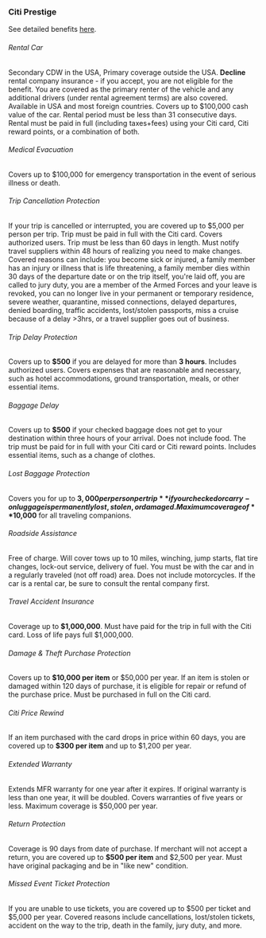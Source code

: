 ### Citi Prestige

See detailed benefits [here](http://cl.ly/aCEV "Citi Prestige Benefits Guide").

###### Rental Car

Secondary CDW in the USA, Primary coverage outside the USA. **Decline** rental company insurance - if you accept, you are not eligible for the benefit. You are covered as the primary renter of the vehicle and any additional drivers (under rental agreement terms) are also covered. Available in USA and most foreign countries. Covers up to $100,000 cash value of the car. Rental period must be less than 31 consecutive days. Rental must be paid in full (including taxes+fees) using your Citi card, Citi reward points, or a combination of both.

###### Medical Evacuation

Covers up to $100,000 for emergency transportation in the event of serious illness or death. 

###### Trip Cancellation Protection 

If your trip is cancelled or interrupted, you are covered up to $5,000 per person per trip. Trip must be paid in full with the Citi card. Covers authorized users. Trip must be less than 60 days in length. Must notify travel suppliers within 48 hours of realizing you need to make changes. Covered reasons can include: you become sick or injured, a family member has an injury or illness that is life threatening, a family member dies within 30 days of the departure date or on the trip itself, you're laid off, you are called to jury duty, you are a member of the Armed Forces and your leave is revoked, you can no longer live in your permanent or temporary residence, severe weather, quarantine, missed connections, delayed departures, denied boarding, traffic accidents, lost/stolen passports, miss a cruise because of a delay >3hrs, or a travel supplier goes out of business. 

###### Trip Delay Protection 

Covers up to **$500** if you are delayed for more than **3 hours**. Includes authorized users. Covers expenses that are reasonable and necessary, such as hotel accommodations, ground transportation, meals, or other essential items.  

###### Baggage Delay

Covers up to **$500** if your checked baggage does not get to your destination within three hours of your arrival. Does not include food. The trip must be paid for in full with your Citi card or Citi reward points. Includes essential items, such as a change of clothes. 

###### Lost Baggage Protection 

Covers you for up to **$3,000 per person per trip** if your checked or carry-on luggage is permanently lost, stolen, or damaged. Maximum coverage of **$10,000** for all traveling companions. 

###### Roadside Assistance

Free of charge. Will cover tows up to 10 miles, winching, jump starts, flat tire changes, lock-out service, delivery of fuel. You must be with the car and in a regularly traveled (not off road) area. Does not include motorcycles. If the car is a rental car, be sure to consult the rental company first. 

###### Travel Accident Insurance

Coverage up to **$1,000,000**. Must have paid for the trip in full with the Citi card. Loss of life pays full $1,000,000. 

###### Damage & Theft Purchase Protection 

Covers up to **$10,000 per item** or $50,000 per year. If an item is stolen or damaged within 120 days of purchase, it is eligible for repair or refund of the purchase price. Must be purchased in full on the Citi card. 

###### Citi Price Rewind

If an item purchased with the card drops in price within 60 days, you are covered up to **$300 per item** and up to $1,200 per year. 

###### Extended Warranty

Extends MFR warranty for one year after it expires. If original warranty is less than one year, it will be doubled. Covers warranties of five years or less. Maximum coverage is $50,000 per year. 

###### Return Protection 

Coverage is 90 days from date of purchase. If merchant will not accept a return, you are covered up to **$500 per item** and $2,500 per year. Must have original packaging and be in "like new" condition. 

###### Missed Event Ticket Protection 

If you are unable to use tickets, you are covered up to $500 per ticket and $5,000 per year. Covered reasons include cancellations, lost/stolen tickets, accident on the way to the trip, death in the family, jury duty, and more. 